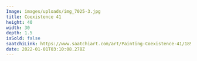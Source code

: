 ```yaml
---
Image: images/uploads/img_7025-3.jpg
title: Coexistence 41
height: 40
width: 30
depth: 1.5
isSold: false
saatchiLink: https://www.saatchiart.com/art/Painting-Coexistence-41/189576/8207247/view
date: 2022-01-01T03:10:08.278Z
---
```

